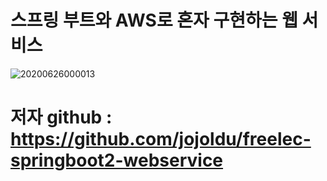 # 스프링 부트와 AWS로 혼자 구현하는 웹 서비스
![20200626000013](https://user-images.githubusercontent.com/17094674/85744660-07826f00-b740-11ea-8f56-3e2dfbd55fb1.png)


# 저자 github : https://github.com/jojoldu/freelec-springboot2-webservice
